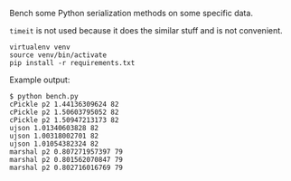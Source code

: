Bench some Python serialization methods on some specific data.

`timeit` is not used because it does the similar stuff and is not convenient.

```
virtualenv venv
source venv/bin/activate
pip install -r requirements.txt
```

Example output:
```
$ python bench.py 
cPickle p2 1.44136309624 82
cPickle p2 1.50603795052 82
cPickle p2 1.50947213173 82
ujson 1.01340603828 82
ujson 1.00318002701 82
ujson 1.01054382324 82
marshal p2 0.807271957397 79
marshal p2 0.801562070847 79
marshal p2 0.802716016769 79
```